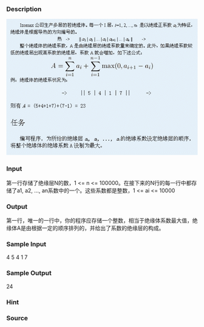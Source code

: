 
### Description
![](/JudgeOnline/upload/201212/11(9).jpg)
### Input
第一行存储了绝缘层N的数，1 <= n <= 100000。在接下来的N行的每一行中都存储了a1, a2, ..., an系数中的一个。这些系数都是整数，1 <= ai <= 10000
### Output
第一行，唯一的一行中，你的程序应存储一个整数，相当于绝缘体系数最大值，绝缘体A是由根据一定的顺序排列的，并给出了系数的绝缘层的构成。
### Sample Input
4
5
4
1
7

### Sample Output
24

### Hint

### Source
